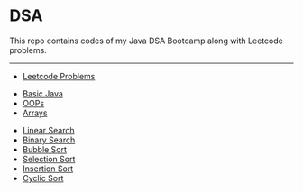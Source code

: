 # DSA  
This repo contains codes of my Java DSA Bootcamp along with Leetcode problems.
<hr>
<p>  
  
- [Leetcode Problems](Leetcode/src)</p>

<p>

- [Basic Java](untitled1/src)
- [OOPs](OOPs/src)
- [Arrays](Arrays/src)</p>

<p>
  
- [Linear Search](Linear_Search/src)
- [Binary Search](Binary_Search/src)
- [Bubble Sort](Bubble_Sort/src)
- [Selection Sort](Selection_Sort/src)
- [Insertion Sort](Insertion_Sort/src)
- [Cyclic Sort](Cyclic_Sort/src)</p>
